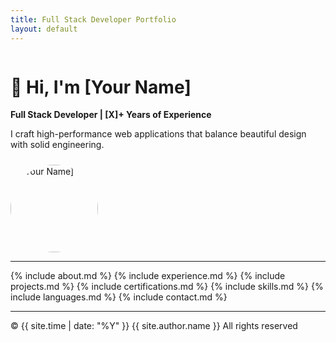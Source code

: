```yaml
---
title: Full Stack Developer Portfolio
layout: default
---
```


<div style="display: flex; align-items: center; justify-content: space-between; flex-wrap: wrap;">
  <div>
    <h1>👋 Hi, I'm [Your Name]</h1>
    <p><strong>Full Stack Developer | [X]+ Years of Experience</strong></p>
    <p>I craft high-performance web applications that balance beautiful design with solid engineering.</p>
  </div>
  <img src="assets/img/profile.jpg" alt="[Your Name]" width="140" style="border-radius: 50%; margin-top: 10px;" />
</div>

---

{% include about.md %}
{% include experience.md %}
{% include projects.md %}
{% include certifications.md %}
{% include skills.md %}
{% include languages.md %}
{% include contact.md %}

---

  <p>© {{ site.time | date: "%Y" }} {{ site.author.name }}  All rights reserved</p>